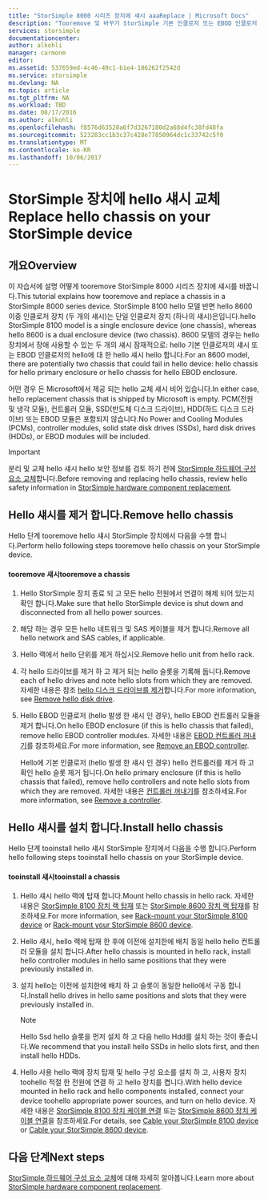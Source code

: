 ```yaml
---
title: "StorSimple 8000 시리즈 장치에 섀시 aaaReplace | Microsoft Docs"
description: "Tooremove 및 바꾸기 StorSimple 기본 인클로저 또는 EBOD 인클로저 섀시 hello 방법을 설명 합니다."
services: storsimple
documentationcenter: 
author: alkohli
manager: carmonm
editor: 
ms.assetid: 537659ed-4c46-49c1-b1e4-186262f2542d
ms.service: storsimple
ms.devlang: NA
ms.topic: article
ms.tgt_pltfrm: NA
ms.workload: TBD
ms.date: 08/17/2016
ms.author: alkohli
ms.openlocfilehash: f8576d63520a6f7d3267180d2a68d4fc38fd48fa
ms.sourcegitcommit: 523283cc1b3c37c428e77850964dc1c33742c5f0
ms.translationtype: MT
ms.contentlocale: ko-KR
ms.lasthandoff: 10/06/2017
---
```

# <a name="replace-hello-chassis-on-your-storsimple-device"></a><span data-ttu-id="a6f19-103">StorSimple 장치에 hello 섀시 교체</span><span class="sxs-lookup"><span data-stu-id="a6f19-103">Replace hello chassis on your StorSimple device</span></span>
## <a name="overview"></a><span data-ttu-id="a6f19-104">개요</span><span class="sxs-lookup"><span data-stu-id="a6f19-104">Overview</span></span>
<span data-ttu-id="a6f19-105">이 자습서에 설명 어떻게 tooremove StorSimple 8000 시리즈 장치에 섀시를 바꿉니다.</span><span class="sxs-lookup"><span data-stu-id="a6f19-105">This tutorial explains how tooremove and replace a chassis in a StorSimple 8000 series device.</span></span> <span data-ttu-id="a6f19-106">StorSimple 8100 hello 모델 반면 hello 8600 이중 인클로저 장치 (두 개의 섀시)는 단일 인클로저 장치 (하나의 섀시)은입니다.</span><span class="sxs-lookup"><span data-stu-id="a6f19-106">hello StorSimple 8100 model is a single enclosure device (one chassis), whereas hello 8600 is a dual enclosure device (two chassis).</span></span> <span data-ttu-id="a6f19-107">8600 모델의 경우는 hello 장치에서 장애 사용할 수 있는 두 개의 섀시 잠재적으로: hello 기본 인클로저의 섀시 또는 EBOD 인클로저의 hello에 대 한 hello 섀시 hello 합니다.</span><span class="sxs-lookup"><span data-stu-id="a6f19-107">For an 8600 model, there are potentially two chassis that could fail in hello device: hello chassis for hello primary enclosure or hello chassis for hello EBOD enclosure.</span></span>

<span data-ttu-id="a6f19-108">어떤 경우 든 Microsoft에서 제공 되는 hello 교체 섀시 비어 있습니다.</span><span class="sxs-lookup"><span data-stu-id="a6f19-108">In either case, hello replacement chassis that is shipped by Microsoft is empty.</span></span> <span data-ttu-id="a6f19-109">PCM(전원 및 냉각 모듈), 컨트롤러 모듈, SSD(반도체 디스크 드라이브), HDD(하드 디스크 드라이브) 또는 EBOD 모듈은 포함되지 않습니다.</span><span class="sxs-lookup"><span data-stu-id="a6f19-109">No Power and Cooling Modules (PCMs), controller modules, solid state disk drives (SSDs), hard disk drives (HDDs), or EBOD modules will be included.</span></span>

> [!IMPORTANT]
> <span data-ttu-id="a6f19-110">분리 및 교체 hello 섀시 hello 보안 정보를 검토 하기 전에 [StorSimple 하드웨어 구성 요소 교체](storsimple-hardware-component-replacement.md)합니다.</span><span class="sxs-lookup"><span data-stu-id="a6f19-110">Before removing and replacing hello chassis, review hello safety information in [StorSimple hardware component replacement](storsimple-hardware-component-replacement.md).</span></span>
> 
> 

## <a name="remove-hello-chassis"></a><span data-ttu-id="a6f19-111">Hello 섀시를 제거 합니다.</span><span class="sxs-lookup"><span data-stu-id="a6f19-111">Remove hello chassis</span></span>
<span data-ttu-id="a6f19-112">Hello 단계 tooremove hello 섀시 StorSimple 장치에서 다음을 수행 합니다.</span><span class="sxs-lookup"><span data-stu-id="a6f19-112">Perform hello following steps tooremove hello chassis on your StorSimple device.</span></span>

#### <a name="tooremove-a-chassis"></a><span data-ttu-id="a6f19-113">tooremove 섀시</span><span class="sxs-lookup"><span data-stu-id="a6f19-113">tooremove a chassis</span></span>
1. <span data-ttu-id="a6f19-114">Hello StorSimple 장치 종료 되 고 모든 hello 전원에서 연결이 해제 되어 있는지 확인 합니다.</span><span class="sxs-lookup"><span data-stu-id="a6f19-114">Make sure that hello StorSimple device is shut down and disconnected from all hello power sources.</span></span>
2. <span data-ttu-id="a6f19-115">해당 하는 경우 모든 hello 네트워크 및 SAS 케이블을 제거 합니다.</span><span class="sxs-lookup"><span data-stu-id="a6f19-115">Remove all hello network and SAS cables, if applicable.</span></span>
3. <span data-ttu-id="a6f19-116">Hello 랙에서 hello 단위를 제거 하십시오.</span><span class="sxs-lookup"><span data-stu-id="a6f19-116">Remove hello unit from hello rack.</span></span>
4. <span data-ttu-id="a6f19-117">각 hello 드라이브를 제거 하 고 제거 되는 hello 슬롯을 기록해 둡니다.</span><span class="sxs-lookup"><span data-stu-id="a6f19-117">Remove each of hello drives and note hello slots from which they are removed.</span></span> <span data-ttu-id="a6f19-118">자세한 내용은 참조 [hello 디스크 드라이브를 제거](storsimple-disk-drive-replacement.md#remove-the-disk-drive)합니다.</span><span class="sxs-lookup"><span data-stu-id="a6f19-118">For more information, see [Remove hello disk drive](storsimple-disk-drive-replacement.md#remove-the-disk-drive).</span></span>
5. <span data-ttu-id="a6f19-119">Hello EBOD 인클로저 (hello 발생 한 섀시 인 경우), hello EBOD 컨트롤러 모듈을 제거 합니다.</span><span class="sxs-lookup"><span data-stu-id="a6f19-119">On hello EBOD enclosure (if this is hello chassis that failed), remove hello EBOD controller modules.</span></span> <span data-ttu-id="a6f19-120">자세한 내용은 [EBOD 컨트롤러 꺼내기](storsimple-ebod-controller-replacement.md#remove-an-ebod-controller)를 참조하세요.</span><span class="sxs-lookup"><span data-stu-id="a6f19-120">For more information, see [Remove an EBOD controller](storsimple-ebod-controller-replacement.md#remove-an-ebod-controller).</span></span> 
   
    <span data-ttu-id="a6f19-121">Hello에 기본 인클로저 (hello 발생 한 섀시 인 경우) hello 컨트롤러를 제거 하 고 확인 hello 슬롯 제거 됩니다.</span><span class="sxs-lookup"><span data-stu-id="a6f19-121">On hello primary enclosure (if this is hello chassis that failed), remove hello controllers and note hello slots from which they are removed.</span></span> <span data-ttu-id="a6f19-122">자세한 내용은 [컨트롤러 꺼내기](storsimple-controller-replacement.md#remove-a-controller)를 참조하세요.</span><span class="sxs-lookup"><span data-stu-id="a6f19-122">For more information, see [Remove a controller](storsimple-controller-replacement.md#remove-a-controller).</span></span>

## <a name="install-hello-chassis"></a><span data-ttu-id="a6f19-123">Hello 섀시를 설치 합니다.</span><span class="sxs-lookup"><span data-stu-id="a6f19-123">Install hello chassis</span></span>
<span data-ttu-id="a6f19-124">Hello 단계 tooinstall hello 섀시 StorSimple 장치에서 다음을 수행 합니다.</span><span class="sxs-lookup"><span data-stu-id="a6f19-124">Perform hello following steps tooinstall hello chassis on your StorSimple device.</span></span>

#### <a name="tooinstall-a-chassis"></a><span data-ttu-id="a6f19-125">tooinstall 섀시</span><span class="sxs-lookup"><span data-stu-id="a6f19-125">tooinstall a chassis</span></span>
1. <span data-ttu-id="a6f19-126">Hello 섀시 hello 랙에 탑재 합니다.</span><span class="sxs-lookup"><span data-stu-id="a6f19-126">Mount hello chassis in hello rack.</span></span> <span data-ttu-id="a6f19-127">자세한 내용은 [StorSimple 8100 장치 랙 탑재](storsimple-8100-hardware-installation.md#rack-mount-your-storsimple-8100-device) 또는 [StorSimple 8600 장치 랙 탑재](storsimple-8600-hardware-installation.md#rack-mount-your-storsimple-8600-device)를 참조하세요.</span><span class="sxs-lookup"><span data-stu-id="a6f19-127">For more information, see [Rack-mount your StorSimple 8100 device](storsimple-8100-hardware-installation.md#rack-mount-your-storsimple-8100-device) or [Rack-mount your StorSimple 8600 device](storsimple-8600-hardware-installation.md#rack-mount-your-storsimple-8600-device).</span></span>
2. <span data-ttu-id="a6f19-128">Hello 섀시, hello 랙에 탑재 한 후에 이전에 설치한에 배치 동일 hello hello 컨트롤러 모듈을 설치 합니다.</span><span class="sxs-lookup"><span data-stu-id="a6f19-128">After hello chassis is mounted in hello rack, install hello controller modules in hello same positions that they were previously installed in.</span></span>
3. <span data-ttu-id="a6f19-129">설치 hello는 이전에 설치한에 배치 하 고 슬롯이 동일한 hello에서 구동 합니다.</span><span class="sxs-lookup"><span data-stu-id="a6f19-129">Install hello drives in hello same positions and slots that they were previously installed in.</span></span>
   
   > [!NOTE]
   > <span data-ttu-id="a6f19-130">Hello Ssd hello 슬롯을 먼저 설치 하 고 다음 hello Hdd를 설치 하는 것이 좋습니다.</span><span class="sxs-lookup"><span data-stu-id="a6f19-130">We recommend that you install hello SSDs in hello slots first, and then install hello HDDs.</span></span>
   > 
   > 
4. <span data-ttu-id="a6f19-131">Hello 사용 hello 랙에 장치 탑재 및 hello 구성 요소를 설치 하 고, 사용자 장치 toohello 적절 한 전원에 연결 하 고 hello 장치를 켭니다.</span><span class="sxs-lookup"><span data-stu-id="a6f19-131">With hello device mounted in hello rack and hello components installed, connect your device toohello appropriate power sources, and turn on hello device.</span></span> <span data-ttu-id="a6f19-132">자세한 내용은 [StorSimple 8100 장치 케이블 연결](storsimple-8100-hardware-installation.md#cable-your-storsimple-8100-device) 또는 [StorSimple 8600 장치 케이블 연결](storsimple-8600-hardware-installation.md#cable-your-storsimple-8600-device)을 참조하세요.</span><span class="sxs-lookup"><span data-stu-id="a6f19-132">For details, see [Cable your StorSimple 8100 device](storsimple-8100-hardware-installation.md#cable-your-storsimple-8100-device) or [Cable your StorSimple 8600 device](storsimple-8600-hardware-installation.md#cable-your-storsimple-8600-device).</span></span>

## <a name="next-steps"></a><span data-ttu-id="a6f19-133">다음 단계</span><span class="sxs-lookup"><span data-stu-id="a6f19-133">Next steps</span></span>
<span data-ttu-id="a6f19-134">[StorSimple 하드웨어 구성 요소 교체](storsimple-hardware-component-replacement.md)에 대해 자세히 알아봅니다.</span><span class="sxs-lookup"><span data-stu-id="a6f19-134">Learn more about [StorSimple hardware component replacement](storsimple-hardware-component-replacement.md).</span></span>

